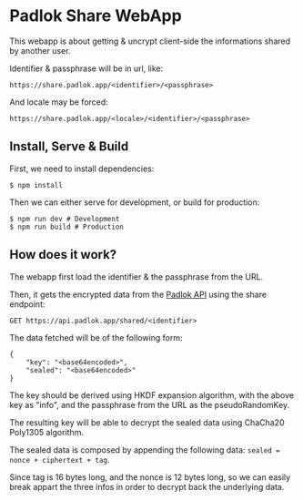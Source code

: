 # Padlok Share WebApp

This webapp is about getting & uncrypt client-side the informations shared by another user.

Identifier & passphrase will be in url, like:

```
https://share.padlok.app/<identifier>/<passphrase>
```

And locale may be forced:

```
https://share.padlok.app/<locale>/<identifier>/<passphrase>
```

## Install, Serve & Build

First, we need to install dependencies:
```
$ npm install
```

Then we can either serve for development, or build for production:
```
$ npm run dev # Development
$ npm run build # Production
```

## How does it work?

The webapp first load the identifier & the passphrase from the URL.

Then, it gets the encrypted data from the [Padlok API](https://github.com/Dean151/Padlok-API) using the share endpoint:

```
GET https://api.padlok.app/shared/<identifier>
```

The data fetched will be of the following form:

```
{
    "key": "<base64encoded>",
    "sealed": "<base64encoded>"
}
```

The key should be derived using HKDF<SHA256> expansion algorithm, with the above key as "info", and the passphrase from the URL as the pseudoRandomKey.

The resulting key will be able to decrypt the sealed data using ChaCha20 Poly1305 algorithm.

The sealed data is composed by appending the following data: `sealed = nonce + ciphertext + tag`.

Since tag is 16 bytes long, and the nonce is 12 bytes long, so we can easily break appart the three infos in order to decrypt back the underlying data.